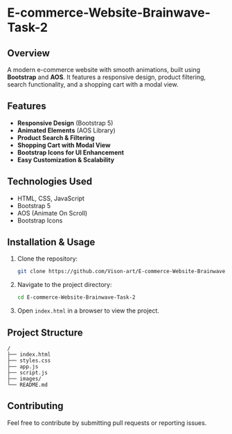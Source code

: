 # E-commerce-Website-Brainwave-Task-2

## Overview
A modern e-commerce website with smooth animations, built using **Bootstrap** and **AOS**. It features a responsive design, product filtering, search functionality, and a shopping cart with a modal view.

## Features
- **Responsive Design** (Bootstrap 5)
- **Animated Elements** (AOS Library)
- **Product Search & Filtering**
- **Shopping Cart with Modal View**
- **Bootstrap Icons for UI Enhancement**
- **Easy Customization & Scalability**

## Technologies Used
- HTML, CSS, JavaScript
- Bootstrap 5
- AOS (Animate On Scroll)
- Bootstrap Icons

## Installation & Usage
1. Clone the repository:
   ```sh
   git clone https://github.com/Vison-art/E-commerce-Website-Brainwave-Task-2-.git
   ```
2. Navigate to the project directory:
   ```sh
   cd E-commerce-Website-Brainwave-Task-2
   ```
3. Open `index.html` in a browser to view the project.

## Project Structure
```
/
├── index.html
├── styles.css
├── app.js
├── script.js
├── images/
└── README.md
```

## Contributing
Feel free to contribute by submitting pull requests or reporting issues.


